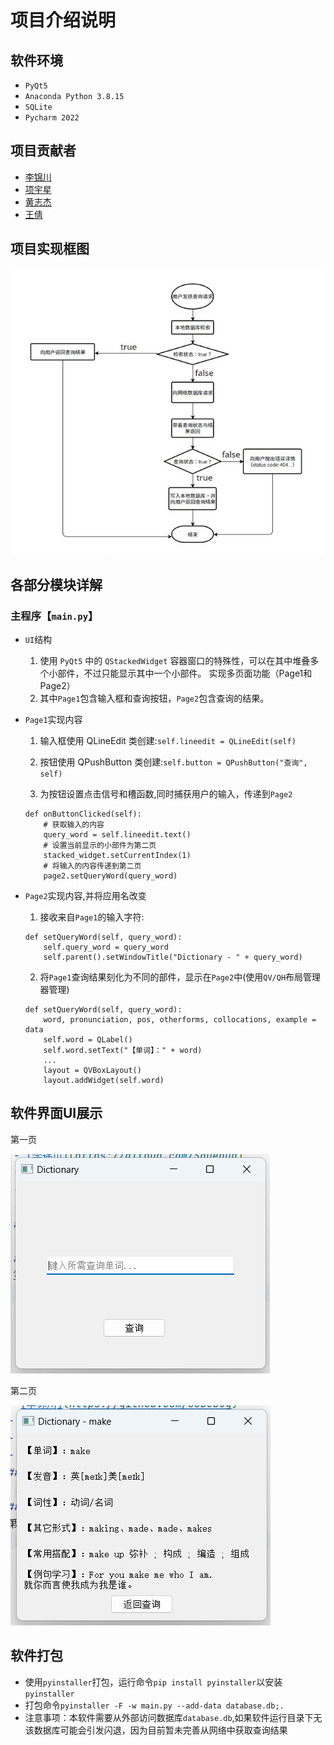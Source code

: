 # 项目介绍说明
## 软件环境
- `PyQt5`
- `Anaconda Python 3.8.15`
- `SQLite`
- `Pycharm 2022`
## 项目贡献者
- [李锦川](https://github.com/SoDebug)
- [项宇星](https://github.com/lamfls)
- [黄志杰](https://github.com/jazz6699)
- [王倩](https://github.com/7Kuku7)
## 项目实现框图
 ![程序框图](https://github.com/SoDebug/ElectronicDictionary/blob/master/res/%E7%A8%8B%E5%BA%8F%E6%A1%86%E5%9B%BE.jpg)

## 各部分模块详解
### 主程序【`main.py`】

- `UI`结构

    1) 使用 `PyQt5` 中的 `QStackedWidget` 容器窗口的特殊性，可以在其中堆叠多个小部件，不过只能显示其中一个小部件。 实现多页面功能（Page1和Page2）
    2) 其中`Page1`包含输入框和查询按钮，`Page2`包含查询的结果。

- `Page1`实现内容

    1) 输入框使用 QLineEdit 类创建:```self.lineedit = QLineEdit(self)```

    2) 按钮使用 QPushButton 类创建:```self.button = QPushButton("查询", self)```

    3) 为按钮设置点击信号和槽函数,同时捕获用户的输入，传递到`Page2`

    ```
    def onButtonClicked(self):
        # 获取输入的内容
        query_word = self.lineedit.text()
        # 设置当前显示的小部件为第二页
        stacked_widget.setCurrentIndex(1)
        # 将输入的内容传递到第二页
        page2.setQueryWord(query_word)
    ```
  
- `Page2`实现内容,并将应用名改变
    1) 接收来自`Page1`的输入字符:

    ```
    def setQueryWord(self, query_word):
        self.query_word = query_word
        self.parent().setWindowTitle("Dictionary - " + query_word)
    ```

    2) 将`Page1`查询结果刻化为不同的部件，显示在`Page2`中(使用`QV/QH`布局管理器管理)
    ```
    def setQueryWord(self, query_word):
        word, pronunciation, pos, otherforms, collocations, example = data 
        self.word = QLabel()
        self.word.setText("【单词】：" + word)
        ...            
        layout = QVBoxLayout()
        layout.addWidget(self.word)
    ```


## 软件界面UI展示
第一页

 ![Page1](https://github.com/SoDebug/ElectronicDictionary/blob/master/res/Page1.png)
 
第二页

 ![Page2](https://github.com/SoDebug/ElectronicDictionary/blob/master/res/Page2.png)
 
## 软件打包
- 使用`pyinstaller`打包，运行命令`pip install pyinstaller`以安装`pyinstaller`
- 打包命令```pyinstaller -F -w main.py --add-data database.db;.```
- 注意事项：本软件需要从外部访问数据库`database.db`,如果软件运行目录下无该数据库可能会引发闪退，因为目前暂未完善从网络中获取查询结果